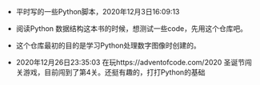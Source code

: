 - 平时写的一些Python脚本，2020年12月3日16:09:13

- 阅读Python 数据结构这本书的时候，想测试一些code，先用这个仓库吧。

- 这个仓库最初的目的是学习Python处理数字图像时创建的。

- 2020年12月26日23:35:03 在玩https://adventofcode.com/2020 圣诞节闯关游戏，目前闯到了第4关。还挺有趣的，打打Python的基础
